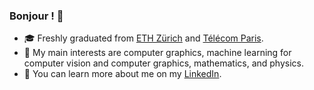 ### Bonjour ! 🐰

- 🎓 Freshly graduated from [ETH Zürich](https://ethz.ch/en.html) and [Télécom Paris](https://www.telecom-paris.fr/en/home).
- 🧩 My main interests are computer graphics, machine learning for computer vision and computer graphics, mathematics, and physics.
- 🔗 You can learn more about me on my [LinkedIn](https://www.linkedin.com/in/thomas-poyet).

<!--
**Toratom/toratom** is a ✨ _special_ ✨ repository because its `README.md` (this file) appears on your GitHub profile.

Here are some ideas to get you started:

- 🔭 I’m currently working on ...
- 🌱 I’m currently learning ...
- 👯 I’m looking to collaborate on ...
- 🤔 I’m looking for help with ...
- 💬 Ask me about ...
- 📫 How to reach me: ...
- 😄 Pronouns: ...
- ⚡ Fun fact: ...
-->
